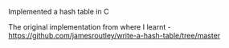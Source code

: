 Implemented a hash table in C

The original implementation from where I learnt - https://github.com/jamesroutley/write-a-hash-table/tree/master
